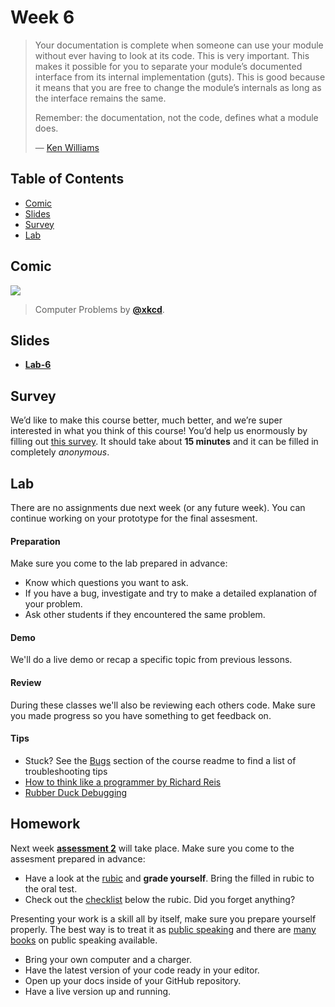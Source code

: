 # Week 6

> Your documentation is complete when someone can use your module without ever
> having to look at its code.
> This is very important.
> This makes it possible for you to separate your module’s documented interface
> from its internal implementation (guts).
> This is good because it means that you are free to change the module’s
> internals as long as the interface remains the same.
>
> Remember: the documentation, not the code, defines what a module does.
>
> — [Ken Williams][quote-author]

## Table of Contents

*   [Comic](#comic)
*   [Slides](#slides)
*   [Survey](#survey)
*   [Lab](#lab)

## Comic

[![][comic-cover]][comic-link]

> Computer Problems by [**@xkcd**][comic-author].

## Slides
*   [**Lab-6**][slides-lab]

## Survey
We’d like to make this course better, much better, and we’re super interested in what you think of this course! You’d help us enormously by filling out [this survey](https://forms.gle/tdf2XjgJGao2FZC88). It should take about **15 minutes** and it can be filled in completely _anonymous_.

## Lab
There are no assignments due next week (or any future week). You can continue working on your prototype for the final assesment.

#### Preparation

Make sure you come to the lab prepared in advance:

* Know which questions you want to ask.
* If you have a bug, investigate and try to make a detailed explanation of your problem.
* Ask other students if they encountered the same problem.

#### Demo

We'll do a live demo or recap a specific topic from previous lessons.

#### Review

During these classes we'll also be reviewing each others code. Make sure you made progress so you have something to get feedback on.

#### Tips

*   Stuck?  See the [Bugs][] section of the   course readme to find a list of
    troubleshooting tips
*   [How to think like a programmer by Richard Reis](https://medium.freecodecamp.org/how-to-think-like-a-programmer-lessons-in-problem-solving-d1d8bf1de7d2)
* [Rubber Duck Debugging](https://rubberduckdebugging.com/)

## Homework

Next week [**assessment 2**](/assessments/a2.md) will take place. Make sure you come to the assesment prepared in advance:
* Have a look at the [rubic](/grading.md) and **grade yourself**. Bring the filled in rubic to the oral test.
* Check out the [checklist](/grading.md) below the rubic. Did you forget anything?

Presenting your work is a skill all by itself, make sure you prepare yourself properly. The best way is to treat it as [public speaking](https://abookapart.com/products/demystifying-public-speaking) and there are [many books](https://be.noti.st/2018/recommended-books-for-public-speakers) on public speaking available.
* Bring your own computer and a charger.
* Have the latest version of your code ready in your editor.
* Open up your docs inside of your GitHub repository.
* Have a live version up and running.

[slides-lab]: https://docs.google.com/presentation/d/1QKkcyzQzQFmcaDXrZkER4_B458EtxV-DEYDE3V1gAY4/edit?usp=sharing

[bugs]: readme.md#bugs

[quote-author]: http://mathforum.org/ken/perl_modules.html#document

[comic-cover]: https://blog.toggl.com/wp-content/uploads/2017/10/toggl-if-the-world-was-created-by-a-programmer.jpg

[comic-link]: https://blog.toggl.com/world-created-programmer/

[comic-author]: https://twitter.com/arcaderage
